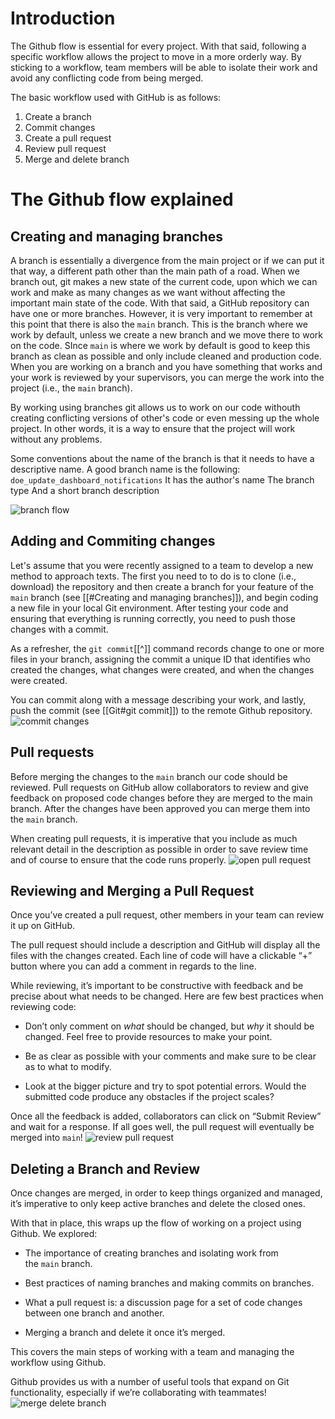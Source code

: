 # Introduction 
The Github flow is essential for every project. With that said, following a specific workflow allows the project to move in a more orderly way. By sticking to a workflow, team members will be able to isolate their work and avoid any conflicting code from being merged.

The basic workflow used with GitHub is as follows:
1. Create a branch
2. Commit changes
3. Create a pull request
4. Review pull request
5. Merge and delete branch

# The Github flow explained
## Creating and managing branches
A branch is essentially a divergence from the main project or if we can put it that way, a different path other than the main path of a road.
When we branch out, git makes a new state of the current code, upon which we can work and make as many changes as we want without affecting the important main state of the code.
With that said, a GitHub repository can have one or more branches.
However, it is very important to remember at this point that there is also the `main` branch. This is the branch where we work by default, unless we create a new branch and we move there to work on the code. SInce `main` is where we work by default is good to keep this branch as clean as possible and only include cleaned and production code.
When you are working on a branch and you have something that works and your work is reviewed by your supervisors, you can merge the work into the project (i.e., the `main` branch).

By working using branches git allows us to work on our code withouth creating conflicting versions of other's code or even messing up the whole project. In other words, it is a way to ensure that the project will work without any problems.

Some conventions about the name of the branch is that it needs to have a descriptive name. A good branch name is the following:
`doe_update_dashboard_notifications`
It has the author's name
The branch type
And a short branch description

![branch flow](https://static-assets.codecademy.com/Courses/learn-git-github/github-flow/github-flow-branch.svg)

## Adding and Commiting changes

Let's assume that you were recently assigned to a team to develop a new method to approach texts.
The first you need to to do is to clone (i.e., download) the repository and then create a branch for your feature of the `main` branch (see [[#Creating and managing branches]]), and begin coding a new file in your local Git environment.
After testing your code and ensuring that everything is running correctly, you need to push those changes with a commit.

As a refresher, the `git commit`[[^]] command records change to one or more files in your branch, assigning the commit a unique ID that identifies who created the changes, what changes were created, and when the changes were created.

You can commit along with a message describing your work, and lastly, push the commit (see [[Git#git commit]]) to the remote Github repository.
![commit changes](https://static-assets.codecademy.com/Courses/learn-git-github/github-flow/github-flow-commit-changes.svg)
## Pull requests
Before merging the changes to the `main` branch our code should be reviewed.
Pull requests on GitHub allow collaborators to review and give feedback on proposed code changes before they are merged to the main branch.
After the changes have been approved you can merge them into the `main` branch.

When creating pull requests, it is imperative that you include as much relevant detail in the description as possible in order to save review time and of course to ensure that the code runs properly.
![open pull request](https://static-assets.codecademy.com/Courses/learn-git-github/github-flow/github-flow-open-pull-request.svg)
## Reviewing and Merging a Pull Request
Once you’ve created a pull request, other members in your team can review it up on GitHub.

The pull request should include a description and GitHub will display all the files with the changes created. Each line of code will have a clickable “+” button where you can add a comment in regards to the line.

While reviewing, it’s important to be constructive with feedback and be precise about what needs to be changed. Here are few best practices when reviewing code:

-   Don’t only comment on _what_ should be changed, but _why_ it should be changed. Feel free to provide resources to make your point.
    
-   Be as clear as possible with your comments and make sure to be clear as to what to modify.
    
-   Look at the bigger picture and try to spot potential errors. Would the submitted code produce any obstacles if the project scales?
    

Once all the feedback is added, collaborators can click on “Submit Review” and wait for a response. If all goes well, the pull request will eventually be merged into `main`!
![review pull request](https://static-assets.codecademy.com/Courses/learn-git-github/github-flow/github-flow-review-pull-request.svg)
## Deleting a Branch and Review
Once changes are merged, in order to keep things organized and managed, it’s imperative to only keep active branches and delete the closed ones.

With that in place, this wraps up the flow of working on a project using Github. We explored:

-   The importance of creating branches and isolating work from the `main` branch.
    
-   Best practices of naming branches and making commits on branches.
    
-   What a pull request is: a discussion page for a set of code changes between one branch and another.
    
-   Merging a branch and delete it once it’s merged.
    

This covers the main steps of working with a team and managing the workflow using Github.

Github provides us with a number of useful tools that expand on Git functionality, especially if we’re collaborating with teammates!
![merge delete branch](https://static-assets.codecademy.com/Courses/learn-git-github/github-flow/github-flow-merge-delete-branch.svg)